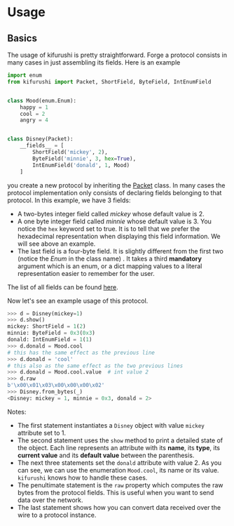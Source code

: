 # Usage

## Basics

The usage of kifurushi is pretty straightforward. Forge a protocol consists in many cases in just assembling its fields.
Here is an example

```python
import enum
from kifurushi import Packet, ShortField, ByteField, IntEnumField


class Mood(enum.Enum):
    happy = 1
    cool = 2
    angry = 4


class Disney(Packet):
    __fields__ = [
        ShortField('mickey', 2),
        ByteField('minnie', 3, hex=True),
        IntEnumField('donald', 1, Mood)
    ]
```

you create a new protocol by inheriting the [Packet](api.md#packet) class. In many cases the protocol implementation
only consists of declaring fields belonging to that protocol. In this example, we have 3 fields:

* A two-bytes integer field called *mickey* whose default value is 2.
* A one byte integer field called *minnie* whose default value is 3. You notice the `hex` keyword set to true. It is to
  tell that we prefer the hexadecimal representation when displaying this field information. We will see above an
  example.
* The last field is a four-byte field. It is slightly different from the first two (notice the *Enum* in the class name)
  . It takes a third **mandatory** argument which is an enum, or a dict mapping values to a literal representation
  easier to remember for the user.

The list of all fields can be found [here](api.md#fields).

Now let's see an example usage of this protocol.

```python
>>> d = Disney(mickey=1)
>>> d.show()
mickey: ShortField = 1(2)
minnie: ByteField = 0x3(0x3)
donald: IntEnumField = 1(1)
>>> d.donald = Mood.cool
# this has the same effect as the previous line
>>> d.donald = 'cool'
# this also as the same effect as the two previous lines
>>> d.donald = Mood.cool.value  # int value 2
>>> d.raw
b'\x00\x01\x03\x00\x00\x00\x02'
>>> Disney.from_bytes(_)
<Disney: mickey = 1, minnie = 0x3, donald = 2>
```

Notes:

* The first statement instantiates a `Disney` object with value `mickey` attribute set to 1.
* The second statement uses the `show` method to print a detailed state of the object. Each line represents an attribute
  with its **name**, its **type**, its **current value** and its **default value** between the parenthesis.
* The next three statements set the `donald` attribute with value 2. As you can see, we can use the enumeration
  `Mood.cool`, its name or its value. `kifurushi` knows how to handle these cases.
* The penultimate statement is the `raw` property which computes the raw bytes from the protocol fields. This is useful
  when you want to send data over the network.
* The last statement shows how you can convert data received over the wire to a protocol instance.